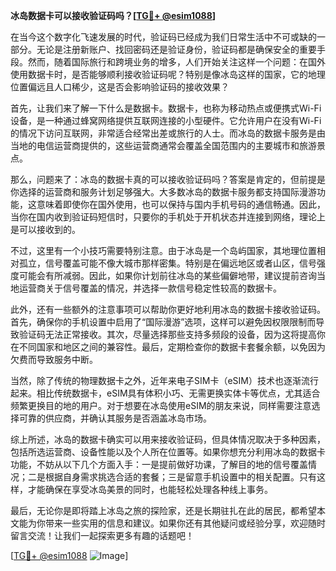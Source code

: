 **冰岛数据卡可以接收验证码吗？[[TG💪+ @esim1088](https://t.me/s/esim1088)]**

在当今这个数字化飞速发展的时代，验证码已经成为我们日常生活中不可或缺的一部分。无论是注册新账户、找回密码还是验证身份，验证码都是确保安全的重要手段。然而，随着国际旅行和跨境业务的增多，人们开始关注这样一个问题：在国外使用数据卡时，是否能够顺利接收验证码呢？特别是像冰岛这样的国家，它的地理位置偏远且人口稀少，这是否会影响验证码的接收效果？

首先，让我们来了解一下什么是数据卡。数据卡，也称为移动热点或便携式Wi-Fi设备，是一种通过蜂窝网络提供互联网连接的小型硬件。它允许用户在没有Wi-Fi的情况下访问互联网，非常适合经常出差或旅行的人士。而冰岛的数据卡服务是由当地的电信运营商提供的，这些运营商通常会覆盖全国范围内的主要城市和旅游景点。

那么，问题来了：冰岛的数据卡真的可以接收验证码吗？答案是肯定的，但前提是你选择的运营商和服务计划足够强大。大多数冰岛的数据卡服务都支持国际漫游功能，这意味着即使你在国外使用，也可以保持与国内手机号码的通信畅通。因此，当你在国内收到验证码短信时，只要你的手机处于开机状态并连接到网络，理论上是可以接收到的。

不过，这里有一个小技巧需要特别注意。由于冰岛是一个岛屿国家，其地理位置相对孤立，信号覆盖可能不像大城市那样密集。特别是在偏远地区或者山区，信号强度可能会有所减弱。因此，如果你计划前往冰岛的某些偏僻地带，建议提前咨询当地运营商关于信号覆盖的情况，并选择一款信号稳定性较高的数据卡。

此外，还有一些额外的注意事项可以帮助你更好地利用冰岛的数据卡接收验证码。首先，确保你的手机设置中启用了“国际漫游”选项，这样可以避免因权限限制而导致验证码无法正常接收。其次，尽量选择那些支持多频段的设备，因为这将提高你在不同国家和地区之间的兼容性。最后，定期检查你的数据卡套餐余额，以免因为欠费而导致服务中断。

当然，除了传统的物理数据卡之外，近年来电子SIM卡（eSIM）技术也逐渐流行起来。相比传统数据卡，eSIM具有体积小巧、无需更换实体卡等优点，尤其适合频繁更换目的地的用户。对于想要在冰岛使用eSIM的朋友来说，同样需要注意选择可靠的供应商，并确认其服务是否涵盖冰岛市场。

综上所述，冰岛的数据卡确实可以用来接收验证码，但具体情况取决于多种因素，包括所选运营商、设备性能以及个人所在位置等。如果你想充分利用冰岛的数据卡功能，不妨从以下几个方面入手：一是提前做好功课，了解目的地的信号覆盖情况；二是根据自身需求挑选合适的套餐；三是留意手机设置中的相关配置。只有这样，才能确保在享受冰岛美景的同时，也能轻松处理各种线上事务。

最后，无论你是即将踏上冰岛之旅的探险家，还是长期驻扎在此的居民，都希望本文能为你带来一些实用的信息和建议。如果你还有其他疑问或经验分享，欢迎随时留言交流！让我们一起探索更多有趣的话题吧！

[[TG💪+ @esim1088](https://t.me/s/esim1088) ![Image](https://i.postimg.cc/4NQfJmqS/Snipaste-2025-05-13-00-14-12.png)]